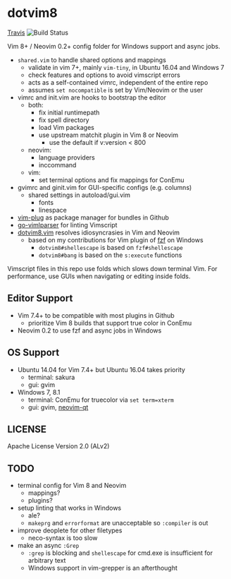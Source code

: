 # dotvim8

[Travis] ![Build Status][Travis-Status]

Vim 8+ / Neovim 0.2+ config folder for Windows support and async jobs.

- `shared.vim` to handle shared options and mappings
    - validate in vim 7+, mainly `vim-tiny`, in Ubuntu 16.04 and Windows 7
    - check features and options to avoid vimscript errors
    - acts as a self-contained vimrc, independent of the entire repo
    - assumes `set nocompatible` is set by Vim/Neovim or the user
- vimrc and init.vim are hooks to bootstrap the editor
    - both:
        - fix initial runtimepath
        - fix spell directory
        - load Vim packages
        - use upstream matchit plugin in Vim 8 or Neovim
            - use the default if v:version < 800
    - neovim:
        - language providers
        - inccommand
    - vim:
        - set terminal options and fix mappings for ConEmu
- gvimrc and ginit.vim for GUI-specific configs (e.g. columns)
    - shared settings in autoload/gui.vim
        - fonts
        - linespace
- [vim-plug] as package manager for bundles in Github
- [go-vimlparser] for linting Vimscript
- [dotvim8.vim] resolves idiosyncrasies in Vim and Neovim
    - based on my contributions for Vim plugin of [fzf] on Windows
        - `dotvim8#shellescape` is based on `fzf#shellescape`
        - `dotvim8#bang` is based on the `s:execute` functions

Vimscript files in this repo use folds which slows down terminal Vim.
For performance, use GUIs when navigating or editing inside folds.

## Editor Support

- Vim 7.4+ to be compatible with most plugins in Github
    - prioritize Vim 8 builds that support true color in ConEmu
- Neovim 0.2 to use fzf and async jobs in Windows

## OS Support

- Ubuntu 14.04 for Vim 7.4+ but Ubuntu 16.04 takes priority
    - terminal: sakura
    - gui: gvim
- Windows 7, 8.1
    - terminal: ConEmu for truecolor via `set term=xterm`
    - gui: gvim, [neovim-qt]

## LICENSE

Apache License Version 2.0 (ALv2)

## TODO
- terminal config for Vim 8 and Neovim
    - mappings?
    - plugins?
- setup linting that works in Windows
    - ale?
    - `makeprg` and `errorformat` are unacceptable so `:compiler` is out
- improve deoplete for other filetypes
    - neco-syntax is too slow
- make an async `:Grep`
    - `:grep` is blocking and `shellescape` for cmd.exe is insufficient for arbitrary text
    - Windows support in vim-grepper is an afterthought

[Travis]: https://travis-ci.org/janlazo/dotvim8
[Travis-Status]: https://travis-ci.org/janlazo/dotvim8.svg?branch=master
[vim-plug]: https://github.com/junegunn/vim-plug
[go-vimlparser]: https://github.com/haya14busa/go-vimlparser
[neovim-qt]: https://github.com/equalsraf/neovim-qt
[janlazo/dotvim]: https://github.com/janlazo/dotvim
[dotvim8.vim]: https://github.com/janlazo/dotvim8/blob/master/autoload/dotvim8.vim
[fzf]: https://github.com/junegunn/fzf
